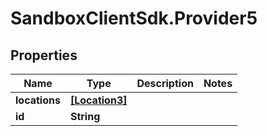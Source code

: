 # SandboxClientSdk.Provider5

## Properties
Name | Type | Description | Notes
------------ | ------------- | ------------- | -------------
**locations** | [**[Location3]**](Location3.md) |  | 
**id** | **String** |  | 
